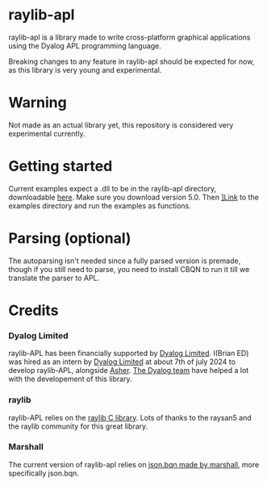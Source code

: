 
# raylib-apl
raylib-apl is a library made to write cross-platform graphical applications using the Dyalog APL programming language.

Breaking changes to any feature in raylib-apl should be expected for now, as this library is very young and experimental.

# Warning
Not made as an actual library yet, this repository is considered very experimental currently.

# Getting started
Current examples expect a .dll to be in the raylib-apl directory, downloadable [here](https://github.com/raysan5/raylib/releases/tag/5.0). Make sure you download version 5.0.
Then [\]Link](https://dyalog.github.io/link/4.0/API/) to the examples directory and run the examples as functions.

# Parsing (optional)
The autoparsing isn't needed since a fully parsed version is premade, though if you still need to parse, you need to install CBQN to run it till we translate the parser to APL.

# Credits

### Dyalog Limited
raylib-APL has been financially supported by [Dyalog Limited](https://www.dyalog.com/).
I(Brian ED) was hired as an intern by [Dyalog Limited](https://www.dyalog.com/) at about 7th of july 2024 to develop raylib-APL, alongside [Asher](https://github.com/asherbhs).
[The Dyalog team](https://www.dyalog.com/meet-team-dyalog.htm) have helped a lot with the developement of this library.

### raylib
raylib-APL relies on the [raylib C library](https://github.com/raysan5/raylib/). Lots of thanks to the raysan5 and the raylib community for this great library.

### Marshall
The current version of raylib-apl relies on [json.bqn made by marshall](https://github.com/mlochbaum/bqn-libs/blob/master/json.bqn), more specifically json.bqn.
